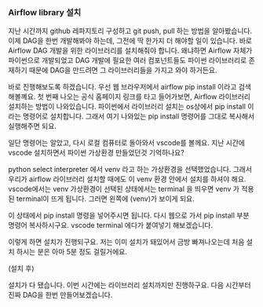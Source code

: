 
### Airflow library 설치

지난 시간까지 github 레파지토리 구성하고 git push, pull 하는 방법을 알아봤습니다. 
이제 DAG을 한번 개발해봐야 하는데, 그전에 딱 한가지 더 해야할 일이 있습니다.
바로 Airflow DAG 개발을 위한 라이브러리를 설치해줘야 합니다. 
왜냐하면 Airflow 자체가 파이썬으로 개발되었고 DAG 개발에 필요한 여러 컴포넌트들도 파이썬 라이브러리로 존재하기 때문에 DAG을 만드려면 그 라이브러리들을 가지고 와야 하거든요.

바로 진행해보도록 하겠습니다. 
우선 웹 브라우저에서 airflow pip install 이라고 검색해볼꼐요.
첫 번째 나오는 공식 홈페이지 링크를 타고 들어가보면,
Airflow 라이브러리 설치하는 방법이 나와있습니다.
파이썬에서 라이브러리 설치는 os상에서 pip install 이라는 명령어로 설치합니다.
그래서 여기 나와있는 pip install 명령어를 그대로 복사해서 실행해주면 되요.

일단 명령어는 알았고, 다시 로컬 컴퓨터로 돌아와서 vscode를 볼께요.
지난 시간에 vscode 설치하면서 파이썬 가상환경 만들었던것 기억하나요?

python select interpreter 에서 venv 라고 하는 가상환경을 선택했었습니다.
그래서 우리가 airflow 라이브러리 설치할 때에도 이 venv 환경 안에서 설치를 하셔야 해요.
vscode에서는 venv 가상환경이 선택된 상태에서는 terminal 을 띄우면 venv 가 적용된 terminal이 뜨게 됩니다. 그러면 왼쪽에 (venv)가 보이게 되요. 

이 상태에서 pip install 명령을 넣어주시면 됩니다. 
다시 웹으로 가서 pip install 부분 명령어 복사하시구요.
vscode terminal 에다가 붙여넣기 해보겠습니다.

이렇게 하면 설치가 진행되구요. 저는 이미 설치가 돼있어서 금방 빠져나오는데
처음 설치 하시는 분은 아마 5분 정도 걸릴거에요.

(설치 후)

설치가 다 됐습니다. 
이번 시간에는 라이브러리 설치까지만 진행하구요.
다음 시간부터 진짜 DAG을 한번 만들어보겠습니다.


